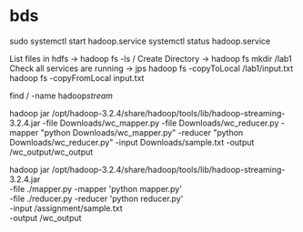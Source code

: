 # bds

sudo systemctl start hadoop.service
systemctl status hadoop.service

List files in hdfs -> hadoop fs -ls /
Create Directory -> hadoop fs mkdir /lab1
Check all services are running -> jps
hadoop fs -copyToLocal /lab1/input.txt
hadoop fs -copyFromLocal input.txt

find / -name hadoop*stream*


hadoop jar /opt/hadoop-3.2.4/share/hadoop/tools/lib/hadoop-streaming-3.2.4.jar -file Downloads/wc_mapper.py  -file Downloads/wc_reducer.py -mapper "python Downloads/wc_mapper.py" -reducer "python Downloads/wc_reducer.py" -input Downloads/sample.txt -output /wc_output/wc_output


hadoop jar /opt/hadoop-3.2.4/share/hadoop/tools/lib/hadoop-streaming-3.2.4.jar \
-file ./mapper.py -mapper 'python mapper.py' \
-file ./reducer.py -reducer 'python reducer.py' \
-input /assignment/sample.txt \
-output /wc_output 
